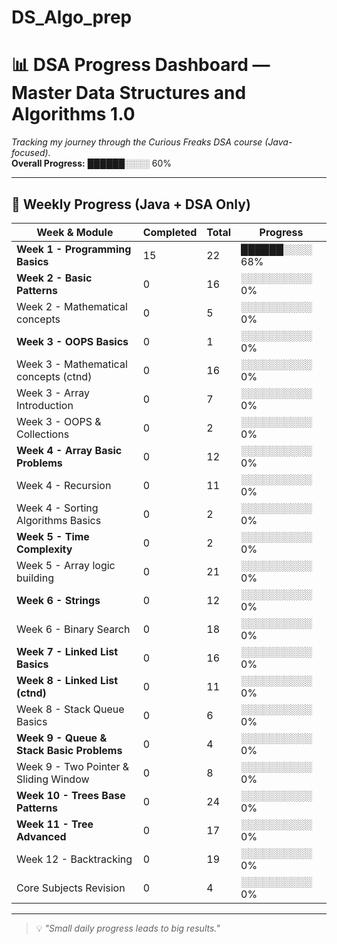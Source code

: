 # DS_Algo_prep
# 📊 DSA Progress Dashboard — Master Data Structures and Algorithms 1.0

_Tracking my journey through the Curious Freaks DSA course (Java-focused)._  
**Overall Progress:** ██████░░░░ 60%

---

## 📅 Weekly Progress (Java + DSA Only)

| Week & Module                              | Completed | Total | Progress       |
|--------------------------------------------|-----------|-------|----------------|
| **Week 1 - Programming Basics**            | 15        | 22    | ██████░░░░ 68% |
| **Week 2 - Basic Patterns**                 | 0         | 16    | ░░░░░░░░░░ 0%  |
| Week 2 - Mathematical concepts             | 0         | 5     | ░░░░░░░░░░ 0%  |
| **Week 3 - OOPS Basics**                    | 0         | 1     | ░░░░░░░░░░ 0%  |
| Week 3 - Mathematical concepts (ctnd)      | 0         | 16    | ░░░░░░░░░░ 0%  |
| Week 3 - Array Introduction                | 0         | 7     | ░░░░░░░░░░ 0%  |
| Week 3 - OOPS & Collections                 | 0         | 2     | ░░░░░░░░░░ 0%  |
| **Week 4 - Array Basic Problems**           | 0         | 12    | ░░░░░░░░░░ 0%  |
| Week 4 - Recursion                         | 0         | 11    | ░░░░░░░░░░ 0%  |
| Week 4 - Sorting Algorithms Basics          | 0         | 2     | ░░░░░░░░░░ 0%  |
| **Week 5 - Time Complexity**                | 0         | 2     | ░░░░░░░░░░ 0%  |
| Week 5 - Array logic building               | 0         | 21    | ░░░░░░░░░░ 0%  |
| **Week 6 - Strings**                        | 0         | 12    | ░░░░░░░░░░ 0%  |
| Week 6 - Binary Search                     | 0         | 18    | ░░░░░░░░░░ 0%  |
| **Week 7 - Linked List Basics**             | 0         | 16    | ░░░░░░░░░░ 0%  |
| **Week 8 - Linked List (ctnd)**              | 0         | 11    | ░░░░░░░░░░ 0%  |
| Week 8 - Stack Queue Basics                 | 0         | 6     | ░░░░░░░░░░ 0%  |
| **Week 9 - Queue & Stack Basic Problems**    | 0         | 4     | ░░░░░░░░░░ 0%  |
| Week 9 - Two Pointer & Sliding Window       | 0         | 8     | ░░░░░░░░░░ 0%  |
| **Week 10 - Trees Base Patterns**            | 0         | 24    | ░░░░░░░░░░ 0%  |
| **Week 11 - Tree Advanced**                  | 0         | 17    | ░░░░░░░░░░ 0%  |
| Week 12 - Backtracking                      | 0         | 19    | ░░░░░░░░░░ 0%  |
| Core Subjects Revision                      | 0         | 4     | ░░░░░░░░░░ 0%  |

---

> 💡 *"Small daily progress leads to big results."*
